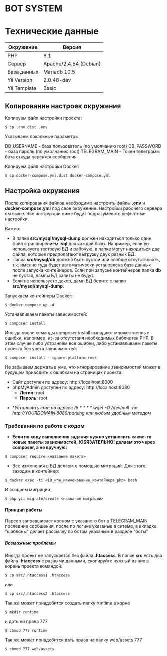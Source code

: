 # BOT SYSTEM


# Технические данные

| Окружение      | Версия |
| --------- | -----|
| PHP  | 8.1 |
| Сервер     |  Apache/2.4.54 (Debian) |
| База данных      |    Mariadb 10.5 |
| Yii Version      |   2.0.48-dev |
| Yii Template      |   Basic |

## Копирование настроек окружения

Копируем файл настройки проекта:

`$ cp .env.dist .env`

Указываем локальные параметры 

DB_USERNAME - база пользователь (по умолчанию root)
DB_PASSWORD - база пароль (по умолчанию root)
TELEGRAM_MAIN - Токен телеграмм бота откуда парсятся сообщения

Копируем файл настройки Docker:

`$ cp docker-compose.yml.dist docker-compose.yml`

## Настройка окружения

После копирования файлов необходимо настроить файлы **.env** и **docker-compose.yml** под свое окружение. Настройки рабочего сервера см выше. Все инструкции ниже будут подразумевать дефолтные настройки.

Важно:
- В папке **src/mysql/mysql-dump** должен находиться только один файл с расширением **.sql** для каждой базы. Например, если вы используете тестовую БД и рабочую, в папке могут находиться два файла, которые предполагают выгрузку двух разных БД.
- Папка **src/mysql/db** должна быть пустой или вообще отсутствовать, т.к. именно туда будет автоматически установлена база данных после запуска контейнеров. Если при запуске контейнеров папка **db** не пустая, дампы БД залиты не будут.
- Если не используете докер, дамп БД берите с папки **src/mysql/mysql-dump**.

Запускаем контейнеры Docker:

`$ docker-compose up -d`

Устанавливаем пакеты зависимостей:

`$ composer install`

Иногда после команды composer install выпадают множественные ошибки, например, из-за отсутствия необходимых библиотек PHP. В этом случае либо устраняем все ошибки, либо устанавливаем пакеты проекта без учета зависимостей:

`$ composer install --ignore-platform-reqs`

Не забываем держать в уме, что игнорирование зависимостей может в будущем приводить к ошибкам на страницах проекта.

+ Сайт доступен по адресу: http://localhost:8000
+ phpMyAdmin доступен по адресу: http://localhost:8080
    * **Логин:** root
    * **Пароль:** root

- **Установить cron на адресс */5 * * * * wget -O /dev/null -nv http://YOURDOMAIN:8080/parsing или любым удобным методом**

### Требования по работе с кодом
- **Если по ходу выполнения задания нужно установить какие-то новые пакеты зависимостей, !ОБЯЗАТЕЛЬНО! делаем это через composer, а не вручную:**

`$ composer require <название пакета>`

- Все изменения в БД делаем с помощью миграций. Для этого заходим в контейнер:

`$ docker exec -ti <ID_или_наименование_контейнера_php> bash`

И создаем миграции

`$ php yii migrate/create <название миграции>`


#### Принцип работы

Парсер заправшивает кроном с указаного бот в TELEGRAM_MAIN последние сообщения, после по логике указаные в ситеме, в вкладке "шаблоны" делает рассылку по ботам указаным в разделе "боты"

##### Возможные проблемы

Иногда проект не запускается без файла **.htaccess**. В папке **src** есть два файла **.htaccess** с разными данными, скопируйте нужный из них в корень проекта командой:

`$ cp src/.htaccess1 .htaccess`

или

`$ cp src/.htaccess2 .htaccess`

Так же может понадобится создать папку runtime в корне

`$ mkdir runtime`

и дать ей права 777

`$ chmod 777 runtime`

Так же может понадобится дать права на папку web/assets 777

`$ chmod 777 web/assets`